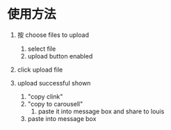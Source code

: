 # 使用方法

1. 按 choose files to upload

   1. select file
   1. upload button enabled

1. click upload file

1. upload successful shown
   1. "copy clink"
   1. "copy to carousell"
      1. paste it into message box and share to louis
   1. paste into message box
